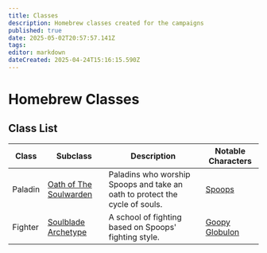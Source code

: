```yaml
---
title: Classes
description: Homebrew classes created for the campaigns
published: true
date: 2025-05-02T20:57:57.141Z
tags: 
editor: markdown
dateCreated: 2025-04-24T15:16:15.590Z
---
```


# Homebrew Classes  

## Class List  
| Class | Subclass | Description | Notable Characters |
|------|-------------|----------|-----------------|
| Paladin | [Oath of The Soulwarden](/classes/oath-of-the-soulwarden)| Paladins who worship Spoops and take an oath to protect the cycle of souls. | [Spoops](/characters/spoops) |
| Fighter | [Soulblade Archetype](/classes/soulblade-archetype)| A school of fighting based on Spoops' fighting style. | [Goopy Globulon](/characters/goopy-globulon) |